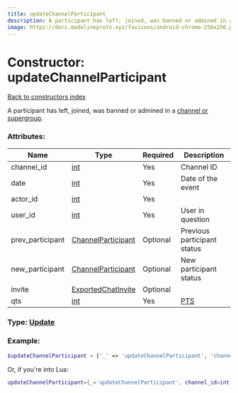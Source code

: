 ```yaml
---
title: updateChannelParticipant
description: A participant has left, joined, was banned or admined in a [channel or supergroup](https://core.telegram.org/api/channel).
image: https://docs.madelineproto.xyz/favicons/android-chrome-256x256.png
---
```

# Constructor: updateChannelParticipant  
[Back to constructors index](index.md)



A participant has left, joined, was banned or admined in a [channel or supergroup](https://core.telegram.org/api/channel).

### Attributes:

| Name     |    Type       | Required | Description |
|----------|---------------|----------|-------------|
|channel\_id|[int](../types/int.md) | Yes|Channel ID|
|date|[int](../types/int.md) | Yes|Date of the event|
|actor\_id|[int](../types/int.md) | Yes|
|user\_id|[int](../types/int.md) | Yes|User in question|
|prev\_participant|[ChannelParticipant](../types/ChannelParticipant.md) | Optional|Previous participant status|
|new\_participant|[ChannelParticipant](../types/ChannelParticipant.md) | Optional|New participant status|
|invite|[ExportedChatInvite](../types/ExportedChatInvite.md) | Optional|
|qts|[int](../types/int.md) | Yes|[PTS](https://core.telegram.org/api/updates)|



### Type: [Update](../types/Update.md)


### Example:

```php
$updateChannelParticipant = ['_' => 'updateChannelParticipant', 'channel_id' => int, 'date' => int, 'actor_id' => int, 'user_id' => int, 'prev_participant' => ChannelParticipant, 'new_participant' => ChannelParticipant, 'invite' => ExportedChatInvite, 'qts' => int];
```  


Or, if you're into Lua:

```lua
updateChannelParticipant={_='updateChannelParticipant', channel_id=int, date=int, actor_id=int, user_id=int, prev_participant=ChannelParticipant, new_participant=ChannelParticipant, invite=ExportedChatInvite, qts=int}

```


